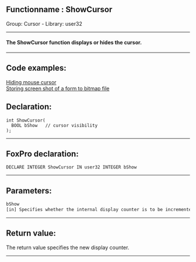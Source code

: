 <link rel="stylesheet" type="text/css" href="../../css/win32api.css">  
<link rel="stylesheet" href="https://cdnjs.cloudflare.com/ajax/libs/font-awesome/4.7.0/css/font-awesome.min.css">

## Functionname : ShowCursor
Group: Cursor - Library: user32    
***  


#### The ShowCursor function displays or hides the cursor.
***  


## Code examples:
[Hiding mouse cursor](../../samples/sample_139.md)  
[Storing screen shot of a form to bitmap file](../../samples/sample_187.md)  

## Declaration:
```foxpro  
int ShowCursor(
  BOOL bShow   // cursor visibility
);  
```  
***  


## FoxPro declaration:
```foxpro  
DECLARE INTEGER ShowCursor IN user32 INTEGER bShow  
```  
***  


## Parameters:
```txt  
bShow
[in] Specifies whether the internal display counter is to be incremented or decremented. If bShow is TRUE, the display count is incremented by one. If bShow is FALSE, the display count is decremented by one.  
```  
***  


## Return value:
The return value specifies the new display counter.  
***  

